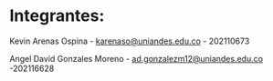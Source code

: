 <h1>Integrantes:</h1>

Kevin Arenas Ospina - karenaso@uniandes.edu.co - 202110673

Angel David Gonzales Moreno - ad.gonzalezm12@uniandes.edu.co -202116628

